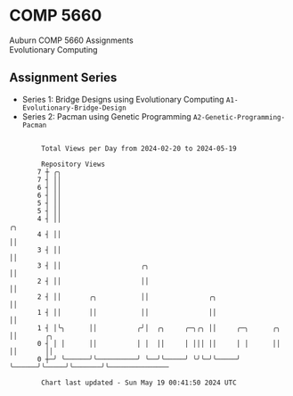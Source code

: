 # COMP 5660
Auburn COMP 5660 Assignments  
Evolutionary Computing

## Assignment Series
- Series 1: Bridge Designs using Evolutionary Computing `A1-Evolutionary-Bridge-Design`
- Series 2: Pacman using Genetic Programming `A2-Genetic-Programming-Pacman`

```

        Total Views per Day from 2024-02-20 to 2024-05-19

        Repository Views
       7 ┼ ╭╮
       7 ┤ ││
       6 ┤ ││
       6 ┤ ││
       5 ┤ ││
       5 ┤ ││
       4 ┤ ││                                                            ╭╮
       4 ┤ ││                                                            ││
       3 ┤ ││                                                            ││
       3 ┤ ││                    ╭╮                                      ││
       2 ┤ ││                    ││                                      ││
       2 ┤ ││       ╭╮           ││               ╭╮                     ││
       1 ┤ ││       ││           ││               ││                     ││
       1 ┤ │╰╮      ││          ╭╯│  ╭╮     ╭─╮╭╮ ││     ╭─╮      ╭╮     ││       ╭╮
       0 ┤ │ │      ││          │ │  ││     │ │││ ││     │ │      ││     ││       ││
       0 ┼─╯ ╰──────╯╰──────────╯ ╰──╯╰─────╯ ╰╯╰─╯╰─────╯ ╰──────╯╰─────╯╰───────╯╰───────────────

        Chart last updated - Sun May 19 00:41:50 2024 UTC
        
```
